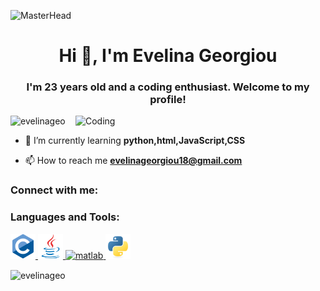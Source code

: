 ![MasterHead](https://2.bp.blogspot.com/-xJA-Gy7SSCs/W2aGPO-YmMI/AAAAAAAAJFw/nJ2YxkNqR48YWNAz1gwSbM5WHuZvINa4QCLcBGAs/s1600/never_stop_learning-gif.gif)
<h1 align="center">Hi 👋, I'm Evelina Georgiou</h1>
<h3 align="center">I'm 23 years old and a coding enthusiast. Welcome to my profile!</h3>
<img align="right" alt="Coding" width="400" src="https://res.cloudinary.com/practicaldev/image/fetch/s--2bZIjPGC--/c_limit%2Cf_auto%2Cfl_progressive%2Cq_66%2Cw_880/https://dev-to-uploads.s3.amazonaws.com/i/d4tvukbt5mra37cvwklk.gif">



<p align="left"> <img src="https://komarev.com/ghpvc/?username=evelinageo&label=Profile%20views&color=0e75b6&style=flat" alt="evelinageo" /> </p>

- 🌱 I’m currently learning **python,html,JavaScript,CSS**

- 📫 How to reach me **evelinageorgiou18@gmail.com**

<h3 align="left">Connect with me:</h3>
<p align="left">
</p>

<h3 align="left">Languages and Tools:</h3>
<p align="left"> <a href="https://www.cprogramming.com/" target="_blank" rel="noreferrer"> <img src="https://raw.githubusercontent.com/devicons/devicon/master/icons/c/c-original.svg" alt="c" width="40" height="40"/> </a> <a href="https://www.java.com" target="_blank" rel="noreferrer"> <img src="https://raw.githubusercontent.com/devicons/devicon/master/icons/java/java-original.svg" alt="java" width="40" height="40"/> </a> <a href="https://www.mathworks.com/" target="_blank" rel="noreferrer"> <img src="https://upload.wikimedia.org/wikipedia/commons/2/21/Matlab_Logo.png" alt="matlab" width="40" height="40"/> </a> <a href="https://www.python.org" target="_blank" rel="noreferrer"> <img src="https://raw.githubusercontent.com/devicons/devicon/master/icons/python/python-original.svg" alt="python" width="40" height="40"/> </a> </p>

<p><img align="center" src="https://github-readme-stats.vercel.app/api/top-langs?username=evelinageo&show_icons=true&locale=en&layout=compact" alt="evelinageo" /></p>
